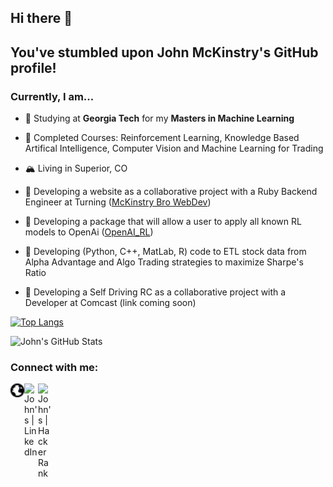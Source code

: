## Hi there 👋

## You've stumbled upon John McKinstry's GitHub profile!

### Currently, I am...

- 📖 Studying at **Georgia Tech** for my **Masters in Machine Learning**
- 🌱 Completed Courses: Reinforcement Learning, Knowledge Based Artifical Intelligence, Computer Vision and Machine Learning for Trading

- 🏔 Living in Superior, CO 

- 🧠 Developing a website as a collaborative project with a Ruby Backend Engineer at Turning ([McKinstry Bro WebDev](https://travisgm92.github.io/MckinstryBrosWebDev/))
- 🧠 Developing a package that will allow a user to apply all known RL models to OpenAi ([OpenAI_RL](https://github.com/MckinstryJ/OpenAI_RL))
- 🧠 Developing (Python, C++, MatLab, R) code to ETL stock data from Alpha Advantage and Algo Trading strategies to maximize Sharpe's Ratio 
- 🧠 Developing a Self Driving RC as a collaborative project with a Developer at Comcast (link coming soon)

[![Top Langs](https://github-readme-stats.vercel.app/api/top-langs/?username=MckinstryJ)](https://github.com/MckinstryJ/github-readme-stats)

![John's GitHub Stats](https://github-readme-stats.vercel.app/api?username=MckinstryJ&show_icons=true&theme=dark)

<!--
**MckinstryJ/MckinstryJ** is a ✨ _special_ ✨ repository because its `README.md` (this file) appears on your GitHub profile.

- 👯 I’m looking to collaborate on ...
- 🤔 I’m looking for help with ...
- 💬 Ask me about ...
- 😄 Pronouns: ...
- ⚡ Fun fact: ...
-->
### Connect with me:

[<img align="left" alt="mckinstrybros website" width="22px" src="https://raw.githubusercontent.com/iconic/open-iconic/master/svg/globe.svg" />][website]
[<img align="left" alt="John's | LinkedIn" width="22px" src="https://cdn.jsdelivr.net/npm/simple-icons@v3/icons/linkedin.svg" />][linkedin]
[<img align="left" alt="John's | HackerRank" width="22px" src="https://cdn.jsdelivr.net/npm/simple-icons@v3/icons/hackerrank.svg" />][hackerrank]

<br />

<br />

[website]: https://travisgm92.github.io/MckinstryBrosWebDev/
[linkedin]: https://www.linkedin.com/in/john-m-39645213b/
[hackerrank]: https://www.hackerrank.com/xzten3
